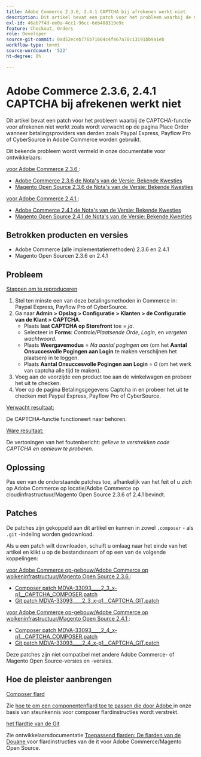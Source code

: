 ```yaml
---
title: Adobe Commerce 2.3.6, 2.4.1 CAPTCHA bij afrekenen werkt niet
description: Dit artikel bevat een patch voor het probleem waarbij de CAPTCHA-functie voor afrekenen niet werkt zoals wordt verwacht op de pagina Place Order wanneer betalingsproviders van derden zoals Paypal Express, Payflow Pro of CyberSource in Adobe Commerce worden gebruikt.
exl-id: 46ab7f4d-ee0a-4cc1-96cc-6eb408319e9c
feature: Checkout, Orders
role: Developer
source-git-commit: 0ad52eceb776b71604c4f467a70c13191bb9a1eb
workflow-type: tm+mt
source-wordcount: '522'
ht-degree: 0%

---
```


# Adobe Commerce 2.3.6, 2.4.1 CAPTCHA bij afrekenen werkt niet

Dit artikel bevat een patch voor het probleem waarbij de CAPTCHA-functie voor afrekenen niet werkt zoals wordt verwacht op de pagina Place Order wanneer betalingsproviders van derden zoals Paypal Express, Payflow Pro of CyberSource in Adobe Commerce worden gebruikt.

Dit bekende probleem wordt vermeld in onze documentatie voor ontwikkelaars:

<u> voor Adobe Commerce 2.3.6 </u>:

* [ Adobe Commerce 2.3.6 de Nota&#39;s van de Versie: Bekende Kwesties ](https://devdocs.magento.com/guides/v2.3/release-notes/commerce-2-3-6.html#known-issues)
* [ Magento Open Source 2.3.6 de Nota&#39;s van de Versie: Bekende Kwesties ](https://devdocs.magento.com/guides/v2.3/release-notes/open-source-2-3-6.html#known-issues)

<u> voor Adobe Commerce 2.4.1 </u>:

* [ Adobe Commerce 2.4.1 de Nota&#39;s van de Versie: Bekende Kwesties ](https://devdocs.magento.com/guides/v2.4/release-notes/commerce-2-4-1.html#known-issues)
* [ Magento Open Source 2.4.1 de Nota&#39;s van de Versie: Bekende Kwesties ](https://devdocs.magento.com/guides/v2.4/release-notes/open-source-2-4-1.html#known-issues)

## Betrokken producten en versies

* Adobe Commerce (alle implementatiemethoden) 2.3.6 en 2.4.1
* Magento Open Sourcen 2.3.6 en 2.4.1

## Probleem

<u> Stappen om te reproduceren </u>

1. Stel ten minste een van deze betalingsmethoden in Commerce in: Paypal Express, Payflow Pro of CyberSource.
1. Ga naar **Admin > Opslag > Configuratie > Klanten > de Configuratie van de Klant > CAPTCHA**.
   * Plaats **laat CAPTCHA op Storefront** toe = *ja*.
   * Selecteer in **Forms**: *Controle/Plaatsende Orde*, *Login*, en *vergeten wachtwoord*.
   * Plaats **Weergavemodus** = *Na aantal pogingen om* (om het **Aantal Onsuccesvolle Pogingen aan Login** te maken verschijnen het plaatsen) in te loggen.
   * Plaats **Aantal Onsuccesvolle Pogingen aan Login** = *0* (om het werk van captcha alle tijd te maken).
1. Voeg aan de voorzijde een product toe aan de winkelwagen en probeer het uit te checken.
1. Voer op de pagina Betalingsgegevens Captcha in en probeer het uit te checken met Paypal Express, Payflow Pro of CyberSource.

<u> Verwacht resultaat:</u>

De CAPTCHA-functie functioneert naar behoren.

<u> Ware resultaat:</u>

De vertoningen van het foutenbericht: *gelieve te verstrekken code CAPTCHA en opnieuw te proberen.*

## Oplossing

Pas een van de onderstaande patches toe, afhankelijk van het feit of u zich op Adobe Commerce op locatie/Adobe Commerce op cloudinfrastructuur/Magento Open Source 2.3.6 of 2.4.1 bevindt.

## Patches

De patches zijn gekoppeld aan dit artikel en kunnen in zowel `.composer` - als `.git` -indeling worden gedownload.

Als u een patch wilt downloaden, schuift u omlaag naar het einde van het artikel en klikt u op de bestandsnaam of op een van de volgende koppelingen:

<u> voor Adobe Commerce op-gebouw/Adobe Commerce op wolkeninfrastructuur/Magento Open Source 2.3.6 </u>:

* [Composer patch MDVA-33093\_\_\_\_2\_3\_x-p1\_\_CAPTCHA\_COMPOSER.patch](assets/MDVA-33093____2_3_x-p1__CAPTCHA_COMPOSER.patch.zip)
* [Git patch MDVA-33093\_\_\_\_2\_3\_x-p1\_\_CAPTCHA\_GIT.patch](assets/MDVA-33093____2_3_x-p1__CAPTCHA_GIT.patch.zip)

<u> voor Adobe Commerce op-gebouw/Adobe Commerce op wolkeninfrastructuur/Magento Open Source 2.4.1 </u>:

* [Composer patch MDVA-33093\_\_\_\_2\_4\_x-p1\_\_CAPTCHA\_COMPOSER.patch](assets/MDVA-33093____2_4_x-p1__CAPTCHA_COMPOSER.patch.zip)
* [Git patch MDVA-33093\_\_\_\_2\_4\_x-p1\_\_CAPTCHA\_GIT.patch](assets/MDVA-33093____2_4_x-p1__CAPTCHA_GIT.patch.zip)

Deze patches zijn niet compatibel met andere Adobe Commerce- of Magento Open Source-versies en -versies.

## Hoe de pleister aanbrengen

<u> Composer flard </u>

Zie [ hoe te om een componentenflard toe te passen die door Adobe ](/help/how-to/general/how-to-apply-a-composer-patch-provided-by-magento.md) in onze basis van steunkennis voor composer flardinstructies wordt verstrekt.

<u> het flardtje van de Git </u>

Zie ontwikkelaarsdocumentatie [ Toepassend flarden: De flarden van de Douane ](https://devdocs.magento.com/guides/v2.4/comp-mgr/patching.html#custom-patches) voor flardinstructies van de it voor Adobe Commerce/Magento Open Source.
